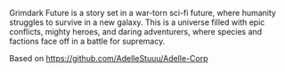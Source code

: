 Grimdark Future is a story set in a war-torn sci-fi future, where humanity struggles to survive in a new galaxy. This is a universe filled with epic conflicts, mighty heroes, and daring adventurers, where species and factions face off in a battle for supremacy.

Based on https://github.com/AdelleStuuu/Adelle-Corp
